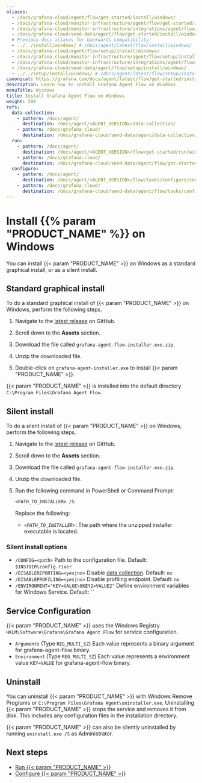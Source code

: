 ```yaml
---
aliases:
  - /docs/grafana-cloud/agent/flow/get-started/install/windows/
  - /docs/grafana-cloud/monitor-infrastructure/agent/flow/get-started/install/windows/
  - /docs/grafana-cloud/monitor-infrastructure/integrations/agent/flow/get-started/install/windows/
  - /docs/grafana-cloud/send-data/agent/flow/get-started/install/windows/
  # Previous docs aliases for backwards compatibility:
  - ../../install/windows/ # /docs/agent/latest/flow/install/windows/
  - /docs/grafana-cloud/agent/flow/setup/install/windows/
  - /docs/grafana-cloud/monitor-infrastructure/agent/flow/setup/install/windows/
  - /docs/grafana-cloud/monitor-infrastructure/integrations/agent/flow/setup/install/windows/
  - /docs/grafana-cloud/send-data/agent/flow/setup/install/windows/
  - ../../setup/install/windows/ # /docs/agent/latest/flow/setup/install/windows/
canonical: https://grafana.com/docs/agent/latest/flow/get-started/install/windows/
description: Learn how to install Grafana Agent Flow on Windows
menuTitle: Windows
title: Install Grafana Agent Flow on Windows
weight: 500
refs:
  data-collection:
    - pattern: /docs/agent/
      destination: /docs/agent/<AGENT_VERSION>/data-collection/
    - pattern: /docs/grafana-cloud/
      destination: /docs/grafana-cloud/send-data/agent/data-collection/
  run:
    - pattern: /docs/agent/
      destination: /docs/agent/<AGENT_VERSION>/flow/get-started/run/windows/
    - pattern: /docs/grafana-cloud/
      destination: /docs/grafana-cloud/send-data/agent/flow/get-started/run/windows/
  configure:
    - pattern: /docs/agent/
      destination: /docs/agent/<AGENT_VERSION>/flow/tasks/configure/configure-windows/
    - pattern: /docs/grafana-cloud/
      destination: /docs/grafana-cloud/send-data/agent/flow/tasks/configure/configure-windows/
---
```


# Install {{% param "PRODUCT_NAME" %}} on Windows

You can install {{< param "PRODUCT_NAME" >}} on Windows as a standard graphical install, or as a silent install.

## Standard graphical install

To do a standard graphical install of {{< param "PRODUCT_NAME" >}} on Windows, perform the following steps.

1. Navigate to the [latest release][latest] on GitHub.

1. Scroll down to the **Assets** section.

1. Download the file called `grafana-agent-flow-installer.exe.zip`.

1. Unzip the downloaded file.

1. Double-click on `grafana-agent-installer.exe` to install {{< param "PRODUCT_NAME" >}}.

{{< param "PRODUCT_NAME" >}} is installed into the default directory `C:\Program Files\Grafana Agent Flow`.

## Silent install

To do a silent install of {{< param "PRODUCT_NAME" >}} on Windows, perform the following steps.

1. Navigate to the [latest release][latest] on GitHub.

1. Scroll down to the **Assets** section.

1. Download the file called `grafana-agent-flow-installer.exe.zip`.

1. Unzip the downloaded file.

1. Run the following command in PowerShell or Command Prompt:

   ```cmd
   <PATH_TO_INSTALLER> /S
   ```

   Replace the following:

   - _`<PATH_TO_INSTALLER>`_: The path where the unzipped installer executable is located.

### Silent install options

- `/CONFIG=<path>` Path to the configuration file. Default: `$INSTDIR\config.river`
- `/DISABLEREPORTING=<yes|no>` Disable [data collection](ref:data-collection). Default: `no`
- `/DISABLEPROFILING=<yes|no>` Disable profiling endpoint. Default: `no`
- `/ENVIRONMENT="KEY=VALUE\0KEY2=VALUE2"` Define environment variables for Windows Service. Default: ``

## Service Configuration

{{< param "PRODUCT_NAME" >}} uses the Windows Registry `HKLM\Software\Grafana\Grafana Agent Flow` for service configuration.

- `Arguments` (Type `REG_MULTI_SZ`) Each value represents a binary argument for grafana-agent-flow binary.
- `Environment` (Type `REG_MULTI_SZ`) Each value represents a environment value `KEY=VALUE` for grafana-agent-flow binary.

## Uninstall

You can uninstall {{< param "PRODUCT_NAME" >}} with Windows Remove Programs or `C:\Program Files\Grafana Agent\uninstaller.exe`.
Uninstalling {{< param "PRODUCT_NAME" >}} stops the service and removes it from disk.
This includes any configuration files in the installation directory.

{{< param "PRODUCT_NAME" >}} can also be silently uninstalled by running `uninstall.exe /S` as Administrator.

## Next steps

- [Run {{< param "PRODUCT_NAME" >}}](ref:run)
- [Configure {{< param "PRODUCT_NAME" >}}](ref:configure)

[latest]: https://github.com/grafana/agent/releases/latest

